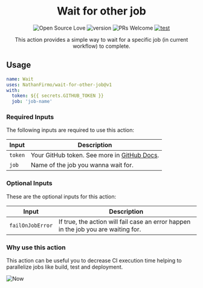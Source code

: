 <div align=center>

# Wait for other job

![Open Source Love](https://badges.frapsoft.com/os/mit/mit.svg?v=102)
![version](https://img.shields.io/github/package-json/v/NathanFirmo/wait-for-other-job)
![PRs Welcome](https://img.shields.io/badge/PRs-welcome-brightgreen.svg)
[![test](https://github.com/NathanFirmo/wait-for-other-job/actions/workflows/test.yml/badge.svg)](https://github.com/NathanFirmo/wait-for-other-job/actions/workflows/test.yml)

This action provides a simple way to wait for a specific job (in current workflow) to complete.

</div>

## Usage

~~~yml
name: Wait 
uses: NathanFirmo/wait-for-other-job@v1
with:
  token: ${{ secrets.GITHUB_TOKEN }}
  job: 'job-name'
~~~


### Required Inputs
The following inputs are required to use this action:

| Input | Description |
| --- | --- |
| `token` | Your GitHub token. See more in [GitHub Docs](https://docs.github.com/en/actions/security-guides/automatic-token-authentication). |
| `job` | Name of the job you wanna wait for. |


### Optional Inputs
These are the optional inputs for this action:

| Input | Description |
| --- | --- |
| `failOnJobError` | If true, the action will fail case an error happen in the job you are waiting for. |


### Why use this action

This action can be useful you to decrease CI execution time helping to parallelize jobs like build, test and deployment.

![Now](https://user-images.githubusercontent.com/79997705/228352106-ea2b6d3e-a010-4a26-b886-35ab4444b4d9.jpg)



